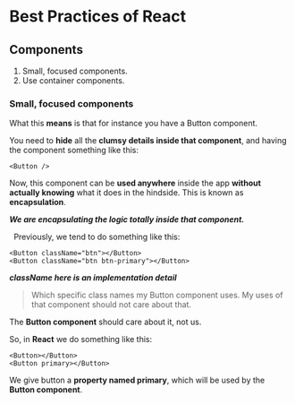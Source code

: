 # Best Practices of React

## Components

1. Small, focused components.
2. Use container components.


### Small, focused components

What this **means** is that for instance you have a Button component.  

You need to **hide** all the **clumsy details inside that component**, and having the component something like this:   

	<Button />  

Now, this component can be **used anywhere** inside the app **without actually knowing** what it does in the hindside. This is known as **encapsulation**.  

***We are encapsulating the logic totally inside that component.***  

&nbsp;
Previously, we tend to do something like this:  

	<Button className="btn"></Button>
	<Button className="btn btn-primary"></Button>

***className here is an implementation detail***  

> Which specific class names my Button component uses. My uses of that component should not care about that.   

The **Button component** should care about it, not us.


So, in **React** we do something like this:  

	<Button></Button>
	<Button primary></Button>

We give button a **property named primary**, which will be used by the **Button component**.